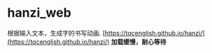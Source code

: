# hanzi_web

根据输入文本，生成字的书写动画. [https://tqcenglish.github.io/hanzi/](https://tqcenglish.github.io/hanzi/) 
**加载缓慢，耐心等待**